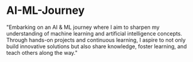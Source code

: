 # AI-ML-Journey
"Embarking on an AI &amp; ML journey where I aim to sharpen my understanding of machine learning and artificial intelligence concepts. Through hands-on projects and continuous learning, I aspire to not only build innovative solutions but also share knowledge, foster learning, and teach others along the way."
